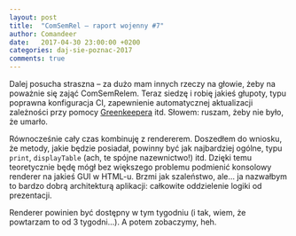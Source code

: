 ```yaml
---
layout: post
title:  "ComSemRel – raport wojenny #7"
author: Comandeer
date:   2017-04-30 23:00:00 +0200
categories: daj-sie-poznac-2017
comments: true
---
```


Dalej posucha straszna – za dużo mam innych rzeczy na głowie, żeby na poważnie się zająć ComSemRelem. Teraz siedzę i robię jakieś głupoty, typu poprawna konfiguracja CI, zapewnienie automatycznej aktualizacji zależności przy pomocy [Greenkeepera](https://greenkeeper.io/) itd. Słowem: ruszam, żeby nie było, że umarło.

Równocześnie cały czas kombinuję z rendererem. Doszedłem do wniosku, że metody, jakie będzie posiadał, powinny być jak najbardziej ogólne, typu `print`, `displayTable` (ach, te spójne nazewnictwo!) itd. Dzięki temu teoretycznie będę mógł bez większego problemu podmienić konsolowy renderer na jakieś GUI w HTML-u. Brzmi jak szaleństwo, ale… ja nazwałbym to bardzo dobrą architekturą aplikacji: całkowite oddzielenie logiki od prezentacji.

Renderer powinien być dostępny w tym tygodniu (i tak, wiem, że powtarzam to od 3 tygodni…). A potem zobaczymy, heh.